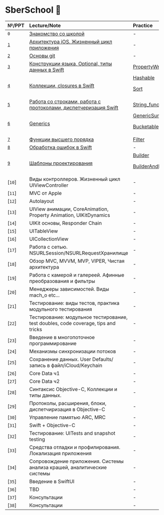 # SberSchool  

| №/PPT | Lecture/Note | Practice | Homework |
| :--- | :--- | :--- | :--- |
|  `0` |[Знакомство со школой][0-Lecture]																| - 											 				| - 											|     
| [`1`][1-preseentation] | [Архитектура iOS. Жизненный цикл приложения][1-Lecture] 						| - 											 				| - 											|  
| [`2`][2-preseentation] | [Основы git][2-Lecture] 														| - 															| [Эссе][2-Homework] 							|   
| [`3`][3-preseentation] | [Конструкции языка, Optional, типы данных в Swift][3-Lecture] 				| [PropertyWrapper][3-Practice] 				 				| [CopyOnWrite на reference type][3-Homework] 	|  
| [`4`][4-preseentation] | [Коллекции, closures в Swift][4-Lecture] 									| [Hashable][4-Practice-1]<p>[Sort][4-Practice-2]				| [Multiset][4-Homework] 						|  
| [`5`][5-preseentation] | [Работа со строками, работа с протоколами, диспетчеризация Swift][5-Lecture] | [String_function][5-Practice] 				 				| [StringCalculator][5-Homework]				|  
| [`6`][6-preseentation] | [Generics][6-Lecture]  														| [GenericSum][6-Practice-1]<p>[Bucketable][6-Practice-2] 		| [Generics][6-Homework] 						| 
| [`7`][7-preseentation] | [Функции высшего порядка][7-Lecture] 										| [Filter][7-Practice] 											| [HigherOrderFunctions][7-Homework]			| 
| [`8`][8-preseentation] | [Обработка ошибок в Swift][8-Lecture] 										| - 															| [ErrorHandling][8-Homework]					| 
| [`9`][9-preseentation] | [Шаблоны проектирования][9-Lecture] 											| [Builder][9-Practice-1]<p>[BuilderAndDecorator][9-Practice-2] | [Patterns][9-Homework] 						| 
| [`10`] | Виды контроллеров. Жизненный цикл UIViewController | - | - | 
| [`11`] | MVC от Apple | - | - | 
| [`12`] | Autolayout | - | - | 
| [`13`] | UIView анимации, CoreAnimation, Property Animation, UIKitDynamics | - | - |  
| [`14`] | UIKit основы, Responder Chain | - | - | 
| [`15`] | UITableView | - | - | 
| [`16`] | UICollectionView | - | - | 
| [`17`] | Работа с сетью. NSURLSession/NSURLRequestХранилище | - | - | 
| [`18`] | Обзор MVC, MVVM, MVP, VIPER, Чистая архитектура | - | - | 
| [`19`] | Работа с камерой и галереей. Афинные преобразования и фильтры | - | - | 
| [`20`] | Менеджеры зависимостей. Виды mach_o etc... | - | - | 
| [`21`] | Тестирование: виды тестов, практика модульного тестирования | - | - | 
| [`22`] | Тестирование: модульное тестирование, test doubles, code coverage, tips and tricks | - | - | 
| [`23`] | Введение в многопоточное программирование | - | - | 
| [`24`] | Механизмы синхронизации потоков | - | - | 
| [`25`] | Сохранение данных. User Defaults/запись в файл/iCloud/Keychain | - | - | 
| [`26`] | Core Data ч1 | - | - | 
| [`27`] | Core Data ч2 | - | - | 
| [`28`] | Синтаксис Objective-C, Коллекции и типы данных. | - | - | 
| [`29`] | Протоколы, расширения, блоки, диспетчиризация в Objective-C | - | - |  
| [`30`] | Управление памятью ARC, MRC | - | - | 
| [`31`] | Swift + Objective-C | - | - | 
| [`32`] | Тестирование: UITests and snapshot testing | - | - | 
| [`33`] | Средства отладки и профилирования. Локализация приложения | - | - | 
| [`34`] | Сопровождение приложения. Системы анализа крашей, аналитические системы | - | - | 
| [`35`] | Введение в SwiftUI | - | - | 
| [`36`] | TBD | - | - | 
| [`37`] | Консультации | - | - | 
| [`38`] | Консультации | - | - | 

[0-Lecture]: https://github.com/Lemonbrush/SberSchool/blob/master/Notes/0.md

[1-preseentation]: https://github.com/Lemonbrush/SberSchool/blob/master/Presentations/1.pdf
[1-Lecture]: https://github.com/Lemonbrush/SberSchool/blob/master/Notes/1.md

[2-preseentation]: https://github.com/Lemonbrush/SberSchool/blob/master/Presentations/2.pdf
[2-Lecture]: https://github.com/Lemonbrush/SberSchool/blob/master/Notes/2.md
[2-Homework]: https://github.com/Lemonbrush/SberSchool/blob/master/Homework/Git.md

[3-preseentation]: https://github.com/Lemonbrush/SberSchool/blob/master/Presentations/3.pdf
[3-Lecture]: https://github.com/Lemonbrush/SberSchool/blob/master/Notes/3.md
[3-Practice]: https://github.com/Lemonbrush/SberSchool/blob/master/SmallApps/3/PropertyWrapper/PropertyWrapper/main.swift
[3-Homework]: https://github.com/Lemonbrush/SberSchool/blob/master/Homework/SwiftConstructions.md

[4-preseentation]: https://github.com/Lemonbrush/SberSchool/blob/master/Presentations/4.pdf
[4-Lecture]: https://github.com/Lemonbrush/SberSchool/blob/master/Notes/4.md
[4-Practice-1]: https://github.com/Lemonbrush/SberSchool/blob/master/SmallApps/4/Hashable/Hashable/main.swift
[4-Practice-2]: https://github.com/Lemonbrush/SberSchool/blob/master/SmallApps/4/Sort/Sort/main.swift
[4-Homework]: https://github.com/Lemonbrush/SberSchool/blob/master/Homework/Closures.md

[5-preseentation]: https://github.com/Lemonbrush/SberSchool/blob/master/Presentations/5.pdf
[5-Lecture]: https://github.com/Lemonbrush/SberSchool/blob/master/Notes/5.md
[5-Practice]: https://github.com/Lemonbrush/SberSchool/blob/master/SmallApps/5/String_function/String_function/main.swift
[5-Homework]: https://github.com/Lemonbrush/SberSchool/blob/master/Homework/StringCalculator.md

[6-preseentation]: https://github.com/Lemonbrush/SberSchool/blob/master/Presentations/6.pdf
[6-Lecture]: https://github.com/Lemonbrush/SberSchool/blob/master/Notes/6.md
[6-Practice-1]: https://github.com/Lemonbrush/SberSchool/blob/master/SmallApps/6/GenericSum/GenericSum/main.swift
[6-Practice-2]: https://github.com/Lemonbrush/SberSchool/blob/master/SmallApps/6/Bucketable/Bucketable/main.swift
[6-Homework]: https://github.com/Lemonbrush/SberSchool/blob/master/Homework/Generics.md

[7-preseentation]: https://github.com/Lemonbrush/SberSchool/blob/master/Presentations/7.pdf
[7-Lecture]: https://github.com/Lemonbrush/SberSchool/blob/master/Notes/7.md
[7-Practice]: https://github.com/Lemonbrush/SberSchool/blob/master/SmallApps/7/Filter/Filter/main.swift
[7-Homework]: https://github.com/Lemonbrush/SberSchool/blob/master/Homework/HigherOrderFunctions.md

[8-preseentation]: https://github.com/Lemonbrush/SberSchool/blob/master/Presentations/8.pdf
[8-Lecture]: https://github.com/Lemonbrush/SberSchool/blob/master/Notes/8.md
[8-Homework]: https://github.com/Lemonbrush/SberSchool/blob/master/Homework/ErrorHandling.md

[9-preseentation]: https://github.com/Lemonbrush/SberSchool/blob/master/Presentations/9.pdf
[9-Lecture]: https://github.com/Lemonbrush/SberSchool/blob/master/Notes/9.md
[9-Practice-1]: https://github.com/Lemonbrush/SberSchool/blob/master/SmallApps/9/Builder/Builder
[9-Practice-2]: https://github.com/Lemonbrush/SberSchool/blob/master/SmallApps/9/BuilderAndDecorator
[9-Homework]: https://github.com/Lemonbrush/SberSchool/blob/master/Homework/Patterns.md